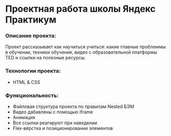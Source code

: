 # Проектная работа школы Яндекс Практикум

### Описание проекта:
Проект рассказывает как научиться учиться: какие главные проблеммы в обучении, техники обучения, видео с образовательной платформы TED и ссылки на полезные ресурсы.

### Технологии проекта:
* HTML & CSS

### Функциональность:
* Файловая структура проекта по правилам Nested БЭМ
* Видео дабавлены с помощью iframe
* Aнимация 
* Все ссылки реагируют при наведении 
* Flex-вёрстка и позиционирование элементов 
